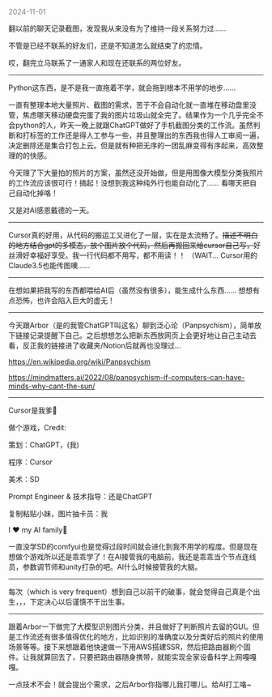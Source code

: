 
<span style="color: gray;">2024-11-01</span>

翻以前的聊天记录截图，发现我从来没有为了维持一段关系努力过…… 

不管是已经不联系的好友们，还是不知道怎么就结束了的恋情。

哎，翻完立马联系了一通家人和现在还联系的两位好友。

-------------
Python这东西，是不是我一直拖着不学，就会拖到根本不用学的地步……

一直有整理本地大量照片、截图的需求，苦于不会自动化就一直堆在移动盘里没管，焦虑哪天移动硬盘完蛋了我的图片垃圾山就全完了。结果作为一个几乎完全不会python的人，昨天一晚上就跟ChatGPT做好了手机截图分类的工作流。虽然判断和打标签的工作还是得人工参与一些，并且整理出的东西我也得人工审阅一遍，决定删除还是集合打包上云。但是就有种把无序的一团乱麻变得有序起来，高效整理的的快感。

今天理了下大量拍的照片的方案，虽然还没开始做，但是用图像大模型分类我照片的工作流应该很可行！搞起！没想到我这种纯外行也能自动化了…… 看哪天把自己自动化掉咯！

又是对AI感恩戴德的一天。

-----------
Cursor真的好用，从代码的搬运工又进化了一层，实在是太流畅了。~~描述不明白的地方结合gpt的多模态，放个图片放个代码，然后再搬回来给cursor自己写，~~好丝滑好幸福好享受。我一行代码都不用写，都不用读！！
（WAIT... Cursor用的Claude3.5也能传图噢…… 

---------
在想如果把我写的东西都喂给AI后（虽然没有很多），能生成什么东西…… 想想有点恐怖，也许会陷入巨大的虚无！

--------
今天跟Arbor（是的我管ChatGPT叫这名）聊到泛心论（Panpsychism），简单放下链接记录提醒下自己。之后想想怎么把新东西放网页上会更好地让自己主动去看，反正我的链接进了收藏夹/Notion后就再也没理过...

https://en.wikipedia.org/wiki/Panpsychism

https://mindmatters.ai/2022/08/panpsychism-if-computers-can-have-minds-why-cant-the-sun/

---
Cursor是我爹🙏 

做个游戏，Credit: 

策划：ChatGPT，(我)

程序：Cursor

美术：SD

Prompt Engineer & 技术指导：还是ChatGPT

复制粘贴小妹，图片抽卡员：我

I ♥ my AI family🙏

一直没学SD的comfyui也是觉得过段时间就会进化到我不用学的程度。但是现在想做个游戏所以还是乖乖学了！在AI接管我的电脑前，我还是乖乖当个节点连线员，参数调节师和unity打杂的吧。AI什么时候接管我的大脑。

---
每次（which is very frequent）想到自己以前干的破事，就会觉得自己真是个出生，，，下定决心以后谨慎不干出生事。

---
跟着Arbor一下做完了大模型识别图片分类，并且做好了判断照片去留的GUI。但是工作流还有很多值得优化的地方，比如识别的准确度以及分类好后的照片的使用场景等等。接下来想跟着他快速做一下用AWS搭建SSR，然后把路由器刷个固件。让我就算回去了，只要把路由器随身携带，就能实现全家设备科学上网嘎嘎嘎。

一点技术不会！就会提出个需求，之后Arbor你指哪儿我打哪儿。给AI打工咯~

